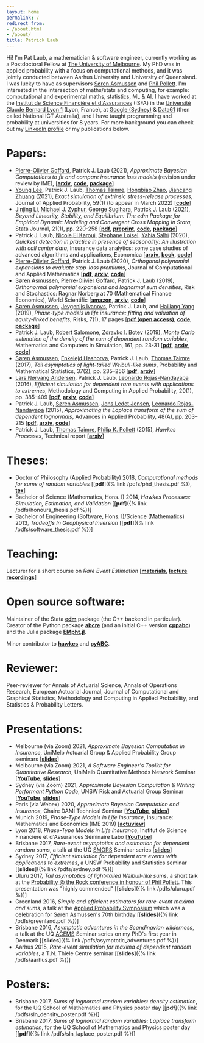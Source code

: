 ```yaml
---
layout: home
permalink: /
redirect_from:
- /about.html
- /about/
title: Patrick Laub
---
```


Hi! I'm Pat Laub, a mathematician & software engineer, currently working as a Postdoctoral Fellow at [The University of Melbourne](https://findanexpert.unimelb.edu.au/profile/811220-patrick-laub). My PhD was in applied probability with a focus on computational methods, and it was jointly conducted between Aarhus University and University of Queensland. I was lucky to have as supervisors [Søren Asmussen](http://home.math.au.dk/asmus/) and [Phil Pollett](https://people.smp.uq.edu.au/PhilipPollett/). I'm interested in the intersection of maths/stats and computing, for example: computational and experimental maths, statistics, ML & AI.
I have worked at the [Institut de Science Financière et d'Assurances](https://isfa.univ-lyon1.fr/) (ISFA) in the [Université Claude Bernard Lyon 1](https://www.univ-lyon1.fr/en/) (Lyon, France), at [Google (Sydney)](https://careers.google.com/locations/sydney/) & [Data61](https://www.data61.csiro.au/) (then called National ICT Australia), and I have taught programming and probability at universities for 8 years.
For more background you can check out my [LinkedIn profile](https://www.linkedin.com/in/plaub) or my publications below.

# Papers:

- [Pierre-Olivier Goffard](http://pierre-olivier.goffard.me/), Patrick J. Laub (2021), _Approximate Bayesian Computations to fit and compare insurance loss models_ (revision under review by IME), [[__arxiv__](https://arxiv.org/abs/2007.03833), [__code__](https://github.com/LaGauffre/ABCFitLoMo), [__package__](https://github.com/Pat-Laub/abcre)]
- [Young Lee](https://statistics.fas.harvard.edu/people/young-lee), Patrick J. Laub, [Thomas Taimre](http://researchers.uq.edu.au/researcher/1299), [Hongbiao Zhao](http://hongbiaozhao.weebly.com/), [Jiancang Zhuang](http://bemlar.ism.ac.jp/zhuang/) (2021), *Exact simulation of extrinsic stress-release processes*, Journal of Applied Probability, 59(1) (to appear in March 2022)  [[__code__](https://github.com/Pat-Laub/exact-simulation-of-extrinsic-stress-release-processes)]
- [Jinjing Li](https://www.jinjingli.com/), [Michael J. Zyphur](https://findanexpert.unimelb.edu.au/profile/238494-michael-zyphur), [George Sugihara](https://deepeco.ucsd.edu/sugihara/), Patrick J. Laub (2021), _Beyond Linearity, Stability, and Equilibrium: The edm Package for Empirical Dynamic Modeling and Convergent Cross Mapping in Stata_, Stata Journal, 21(1), pp. 220-258 [[__pdf__](https://journals.sagepub.com/doi/10.1177/1536867X211000030), [__preprint__](https://jinjingli.github.io/edm/edm-wp.pdf), [__code__](https://jinjingli.github.io/edm/sj-edm.do), [__package__](https://jinjingli.github.io/edm/)]
- Patrick J. Laub, [Nicole El Karoui](http://www.cmap.polytechnique.fr/~elkaroui/), [Stéphane Loisel](http://pages.isfa.fr/~stephane/), [Yahia Salhi](http://salhi.yahia.free.fr/) (2020), _Quickest detection in practice in presence of seasonality: An illustration with call center data_, Insurance data analytics: some case studies of advanced algorithms and applications, Economica [[__arxiv__](https://arxiv.org/abs/2006.04576), [__book__](https://www.economica.fr/insurance-data-analytics-some-case-studies-of-advanced-algorithms-and-applications-c2x32609183), [__code__](https://www.github.com/Pat-Laub/SeasonalCUSUM)]
- [Pierre-Olivier Goffard](http://pierre-olivier.goffard.me/), Patrick J. Laub (2020), _Orthogonal polynomial expansions to evaluate stop-loss premiums_, Journal of Computational and Applied Mathematics [[__pdf__](https://www.sciencedirect.com/science/article/pii/S0377042719306533), [__arxiv__](https://arxiv.org/abs/1712.03468), [__code__](https://github.com/Pat-Laub/ActuarialOrthogonalPolynomials)]
- [Søren Asmussen](http://home.math.au.dk/asmus/), [Pierre-Olivier Goffard](http://pierre-olivier.goffard.me/), Patrick J. Laub (2019), _Orthonormal polynomial expansions and lognormal sum densities_, Risk and Stochastics: Ragnar Norberg at 70 (Mathematical Finance Economics), World Scientific [[__amazon__](https://www.amazon.co.uk/Risk-Stochastics-Norberg-Mathematical-Economics/dp/1786341948), [__arxiv__](https://arxiv.org/abs/1601.01763), [__code__](https://github.com/Pat-Laub/SLNOrthogonalPolynomials)]
- [Søren Asmussen](http://home.math.au.dk/asmus/), [Jevgenijs Ivanovs](https://sites.google.com/site/jevgenijsivanovs/home), Patrick J. Laub, and [Hailiang Yang](https://saasweb.hku.hk/staff/hlyang/) (2019), _Phase-type models in life insurance: fitting and valuation of equity-linked benefits_, Risks, 7(1), 17 pages [[__pdf (open access)__](https://www.mdpi.com/2227-9091/7/1/17), [__code__](https://github.com/Pat-Laub/PhaseTypeLifeInsurance), [__package__](https://github.com/Pat-Laub/EMpht.jl)]
- Patrick J. Laub, [Robert Salomone](https://robsalomone.wordpress.com/), [Zdravko I. Botev](http://web.maths.unsw.edu.au/~zdravkobotev/) (2019), _Monte Carlo estimation of the density of the sum of dependent random variables_, Mathematics and Computers in Simulation, 161, pp. 23-31 [[__pdf__](https://www.sciencedirect.com/science/article/pii/S0378475418303197), [__arxiv__](https://arxiv.org/abs/1711.11218), [__code__](https://github.com/Pat-Laub/PushoutDensityEstimation)]
- [Søren Asmussen](http://home.math.au.dk/asmus/), [Enkelejd Hashorva](http://hec.unil.ch/hec/recherche/fiche?pnom=ehashorva&dyn_lang=en), Patrick J. Laub, [Thomas Taimre](http://researchers.uq.edu.au/researcher/1299) (2017), _Tail asymptotics of light-tailed Weibull-like sums_, Probability and Mathematical Statistics, 37(2), pp. 235–256 [[__pdf__](http://www.math.uni.wroc.pl/~pms/files/37.2/Article/37.2.3.pdf), [__arxiv__](https://arxiv.org/abs/1712.04070)]
- [Lars Nørvang Andersen](http://pure.au.dk/portal/en/persons/id(182d59cb-4a31-4e18-b0a9-b8b7ef507fa4).html), Patrick J. Laub, [Leonardo Rojas-Nandayapa](https://www.liverpool.ac.uk/mathematical-sciences/staff/leonardo-rojas-nandayapa/) (2016), _Efficient simulation for dependent rare events with applications to extremes_, Methodology and Computing in Applied Probability, 20(1), pp. 385–409 [[__pdf__](https://link.springer.com/content/pdf/10.1007%2Fs11009-017-9557-4.pdf), [__arxiv__](https://arxiv.org/abs/1609.09725), [__code__](https://github.com/Pat-Laub/RareMaxima)]
- Patrick J. Laub, [Søren Asmussen](http://home.math.au.dk/asmus/), [Jens Ledet Jensen](http://home.math.au.dk/jlj/), [Leonardo Rojas-Nandayapa](https://www.liverpool.ac.uk/mathematical-sciences/staff/leonardo-rojas-nandayapa/) (2015), _Approximating the Laplace transform of the sum of dependent lognormals_, Advances in Applied Probability, 48(A), pp. 203–215 [[__pdf__](https://www.cambridge.org/core/services/aop-cambridge-core/content/view/E13F4689C7C791C45340D5276FDF3A78/S0001867816000501a.pdf/approximating_the_laplace_transform_of_the_sum_of_dependent_lognormals.pdf), [__arxiv__](https://arxiv.org/abs/1507.03750), [__code__](https://github.com/Pat-Laub/SLNLaplaceTransformApprox)]
- Patrick J. Laub, [Thomas Taimre](http://researchers.uq.edu.au/researcher/1299), [Philip K. Pollett](https://people.smp.uq.edu.au/PhilipPollett/) (2015), _Hawkes Processes_, Technical report [[__arxiv__](https://arxiv.org/abs/1507.02822)]

# Theses:
- Doctor of Philosophy (Applied Probability) 2018, _Computational methods for sums of random variables_ [[__pdf__]({% link /pdfs/phd_thesis.pdf %}), [__tex__](https://github.com/Pat-Laub/phd-thesis)]
- Bachelor of Science (Mathematics, Hons. I) 2014, _Hawkes Processes: Simulation, Estimation, and Validation_ [[__pdf__]({% link /pdfs/honours_thesis.pdf %})]
- Bachelor of Engineering (Software, Hons. I)/Science (Mathematics) 2013, _Tradeoffs In Geophysical Inversion_  [[__pdf__]({% link /pdfs/software_thesis.pdf %})]

# Teaching:

Lecturer for a short course on _Rare Event Estimation_ [[__materials__](https://pat-laub.github.io/rare-events/2019/), [__lecture recordings__](https://www.youtube.com/playlist?list=PLKsJFg6SO0Ujr6tZHSImQ50vuNPoZ3NOl)]

# Open source software:

Maintainer of the Stata [__edm__](https://github.com/EDM-Developers/EDM) package (the C++ backend in particular).
Creator of the Python package [__abcre__](https://github.com/Pat-Laub/abcre) (and an initial C++ version [__cppabc__](https://github.com/Pat-Laub/cppabc)) and the Julia package [__EMpht.jl__](https://github.com/Pat-Laub/EMpht.jl).

Minor contributor to [__hawkes__](https://cran.r-project.org/web/packages/hawkes/index.html) and [__pyABC__](https://github.com/ICB-DCM/pyABC).

# Reviewer:

Peer-reviewer for Annals of Actuarial Science, Annals of Operations Research, European Actuarial Journal, Journal of Computational and Graphical Statistics, Methodology and Computing in Applied Probability, and Statistics & Probability Letters.

# Presentations:
- Melbourne (via Zoom) 2021, _Approximate Bayesian Computation in Insurance_, UniMelb Actuarial Group & Applied Probability Group seminars [[__slides__](https://slides.com/plaub/abc-at-uom)]
- Melbourne (via Zoom) 2021, _A Software Engineer's Toolkit for Quantitative Research_, UniMelb Quantitative Methods Network Seminar [[__YouTube__](https://youtu.be/vXTNkCsdrF8), [__slides__](https://slides.com/plaub/software-tools-for-quantitative-research)]
- Sydney (via Zoom) 2021, _Approximate Bayesian Computation & Writing Performant Python Code_, UNSW Risk and Actuarial Group Seminar [[__YouTube__](https://youtu.be/SFXk_A5UBpc), [__slides__](https://slides.com/plaub/abc-at-unsw)]
- Paris (via Webex) 2020, _Approximate Bayesian Computation and Insurance_, Chaire DAMI Technical Seminar [[__YouTube__](https://youtu.be/pwVgIh1495A), [__slides__](/talks/abc)]
- Munich 2019, _Phase-Type Models in Life Insurance_, Insurance: Mathematics and Economics (IME 2019) [[__actuview__](https://www.actuview.com/phase-type-models-in-life-insurance-fitting-and-valuation-of-equity-linked-benefits_80ba6000c.html)]
- Lyon 2018, _Phase-Type Models in Life Insurance_, Institut de Science Financière et d'Assurances Séminaire Labo [[__YouTube__](https://youtu.be/8Ih2NxrLrmg)]
- Brisbane 2017, _Rare-event asymptotics and estimation for dependent random sums_, a talk at the UQ [SMORS](https://www.smp.uq.edu.au/smor-seminars) Seminar series [[__slides__](http://slides.com/plaub/rare-event-asymptotics-and-estimation-for-dependent-random-sums-an-exit-talk-with-applications-to-finance-and-insurance/)]
- Sydney 2017, _Efficient simulation for dependent rare events with applications to extremes_, a UNSW Probability and Statistics seminar [[__slides__]({% link /pdfs/sydney.pdf %})]
- Uluru 2017, _Tail asymptotics of light-tailed Weibull-like sums_, a short talk at the [Probability @ the Rock conference in honour of Phil Pollett](https://acems.org.au/news/phil-pollett-APatR-conf). This presentation was "highly commended" [[__slides__]({% link /pdfs/uluru.pdf %})]
- Greenland 2016, _Simple and efficient estimators for rare-event maxima and sums_, a talk at the [Applied Probability Symposium](http://thiele.au.dk/events/conferences/2016/ilulissat/) which was a celebration for Søren Asmussen's 70th birthday [[__slides__]({% link /pdfs/greenland.pdf %})]
- Brisbane 2016, _Asymptotic adventures in the Scandinavian wilderness_, a talk at the UQ [ACEMS](http://acems.org.au/) Seminar series on my PhD's first year in Denmark [[__slides__]({% link /pdfs/asymptotic_adventures.pdf %})]
- Aarhus 2015, _Rare-event simulation for maxima of dependent random variables_, a T.N. Thiele Centre seminar [[__slides__]({% link /pdfs/aarhus.pdf %})]

# Posters:
- Brisbane 2017, _Sums of lognormal random variables: density estimation_, for the UQ School of Mathematics and Physics poster day [[__pdf__]({% link /pdfs/sln_density_poster.pdf %})]
- Brisbane 2017, _Sums of lognormal random variables: Laplace transform estimation_, for the UQ School of Mathematics and Physics poster day [[__pdf__]({% link /pdfs/sln_laplace_poster.pdf %})]
